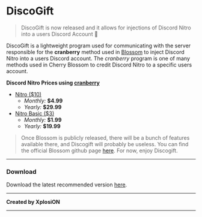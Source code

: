 # DiscoGift

> DiscoGift is now released and it allows for injections of Discord Nitro into a users Discord Account 👀

DiscoGift is a lightweight program used for communicating with the server responsible for the **cranberry** method used in [Blossom](https://github.com/XplosiON1232/Blossom) to inject Discord Nitro into a users Discord account. The *cranberry* program is one of many methods used in Cherry Blossom to credit Discord Nitro to a specific users account.

**Discord Nitro Prices using <u>cranberry</u>**
- <u>Nitro ($10)</u>
	- *Monthly:* **$4.99**
	- *Yearly:* **$29.99**
- <u>Nitro Basic ($3)</u>
	- *Monthly:* **$1.99**
	- *Yearly:* **$19.99**

> Once Blossom is publicly released, there will be a bunch of features available there, and Discogift will probably be useless. You can find the official Blossom github page [here](https://github.com/XplosiON1232/Blossom). For now, enjoy Discogift.

<hr>

### Download
Download the latest recommended version [here](https://github.com/XplosiON1232/discogift/releases/tag/v0.1.0).

<hr>

**Created by XplosiON**

<hr>

